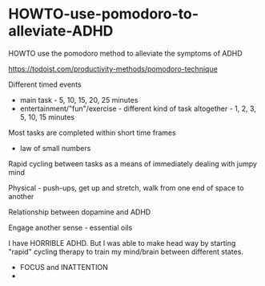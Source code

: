 # HOWTO-use-pomodoro-to-alleviate-ADHD
HOWTO use the pomodoro method to alleviate the symptoms of ADHD

https://todoist.com/productivity-methods/pomodoro-technique

Different timed events
- main task - 5, 10, 15, 20, 25 minutes
- entertainment/"fun"/exercise - different kind of task altogether - 1, 2, 3, 5, 10, 15 minutes

Most tasks are completed within short time frames
- law of small numbers

Rapid cycling between tasks as a means of immediately dealing with jumpy mind


Physical - push-ups, get up and stretch, walk from one end of space to another

Relationship between dopamine and ADHD

Engage another sense - essential oils

I have HORRIBLE ADHD. But I was able to make head way by starting "rapid" cycling therapy to train my mind/brain between different states.
- FOCUS and INATTENTION
- 
